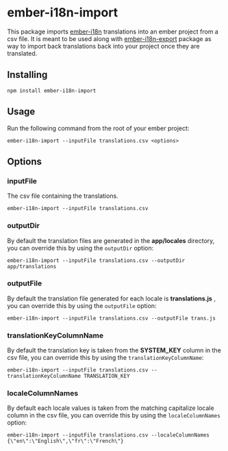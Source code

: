 # ember-i18n-import
This package imports [ember-i18n](https://github.com/jamesarosen/ember-i18n) translations into an ember project from a csv file. It is meant to be used along with [ember-i18n-export](https://github.com/jpoiri/ember-i18n-export) package as way to import back translations back into your project once they are translated.

## Installing
```code
npm install ember-i18n-import
```    
    
## Usage
Run the following command from the root of your ember project: 
```code
ember-i18n-import --inputFile translations.csv <options>
```

## Options

### inputFile
The csv file containing the translations.
```code
ember-i18n-import --inputFile translations.csv
```

### outputDir
By default the translation files are generated in the <b>app/locales</b> directory, you can override this by using the <code>outputDir</code> option:

```code
ember-i18n-import --inputFile translations.csv --outputDir app/translations
```

### outputFile
By default the translation file generated for each locale is <b>translations.js</b> , you can override this by using the <code>outputFile</code> option:

```code
ember-i18n-import --inputFile translations.csv --outputFile trans.js
```

### translationKeyColumnName

By default the translation key is taken from the <b>SYSTEM_KEY</b> column in the csv file, you can override this by using the <code>translationKeyColumnName</code>:

```code
ember-i18n-import --inputFile translations.csv --translationKeyColumnName TRANSLATION_KEY
```

### localeColumnNames

By default each locale values is taken from the matching capitalize locale column in the csv file, you can override this by using the <code>localeColumnNames</code> option:

```code
ember-i18n-import --inputFile translations.csv --localeColumnNames {\"en\":\"English\",\"fr\":\"French\"}
```


